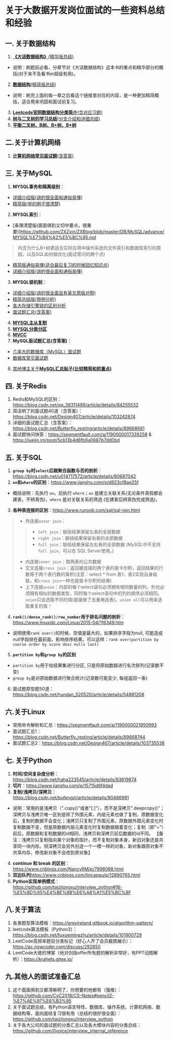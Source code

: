 # 关于大数据开发岗位面试的一些资料总结和经验

## 一. 关于数据结构
1. [**《大话数据结构》**(精华版总结)](https://www.cnblogs.com/anliux/p/10802321.html)
* 说明：刷题前必看，分章节对《大话数据结构》这本书的重点和精华部分的概括(对于来不及看书er超级有用)。
2. [**数据结构**(精简版总结)](https://github.com/Jack-Lee-Hiter/AlgorithmsByPython/blob/master/%E6%95%B0%E6%8D%AE%E7%BB%93%E6%9E%84.md)
* 说明：刷完上面的每一章之后看这个链接里对应的内容，是一种更加精简概括，适合用来巩固和面试前复习。
3. [**Leetcode官网数据结构分类简介**(含对应习题)](https://leetcode-cn.com/explore/learn/)
3. [**树与二叉树的学习总结**(分支介绍和详细总结)](https://blog.csdn.net/zhaoyun_zzz/article/details/88393380)  
4. [**平衡二叉树、B树、B+树、B\*树**](https://zhuanlan.zhihu.com/p/27700617)

## 二.关于计算机网络
1. [**计算机网络常见面试题**(含答案)](https://krahets.gitee.io/views/computer-network/2019-09-18-post-computer-network-interview.html#osi%E4%B8%83%E5%B1%82%E6%A8%A1%E5%9E%8B%E3%80%81tcp-ip%E5%9B%9B%E5%B1%82%E6%A8%A1%E5%9E%8B%E3%80%81%E4%BA%94%E5%B1%82%E5%8D%8F%E8%AE%AE)

## 三. 关于MySQL
1. **MYSQL事务和隔离级别**：
* [详细介绍版(讲的很全面和通俗易懂)](https://zhuanlan.zhihu.com/p/117476959)
* [精简版(举的例子很清楚)](https://www.cnblogs.com/wyaokai/p/10921323.html)
2. **MYSQL索引**：
* [条理清楚版(面面俱到又切中要点，很重要)]https://github.com/ZXZxin/ZXBlog/blob/master/DB/MySQL/advance/MYSQL%E7%B4%A2%E5%BC%95.md
>内含为什么B+树更适合实际应用中操作系统的文件索引和数据库索引的原因，以及SQL如何做优化(面试常问的两个点)
* [精简版通俗易懂(适合最后复习的时候回忆知识点)](https://www.jianshu.com/p/c82148473235)
* [详细介绍版(讲的很全面和通俗易懂)](https://www.jianshu.com/p/0d6c828d3c70)
3. **MYSQL锁机制**：
* [详细介绍版(讲的很全面且有英文原版对照)](https://blog.csdn.net/Saintyyu/article/details/91269087)
* [精简总结版(带例分析)](https://www.cnblogs.com/rjzheng/p/9950951.html)
* [各大存储引擎锁的区别分析](https://zhuanlan.zhihu.com/p/29150809)
* [面试题汇总(含答案)](https://zhuanlan.zhihu.com/p/123096947)
4. [**MYSQL主从复制**](https://www.jianshu.com/p/faf0127f1cb2)
5. [**MYSQL分表分区**](https://www.jianshu.com/p/2084216e81ce)
6. [**MVCC**](https://blog.51cto.com/12182612/2486731?source=dra)
7. **MySQL面试题汇总(含答案)**：
* [几率大的数据库（MySQL）面试题](https://blog.csdn.net/Butterfly_resting/article/details/89704636)
* [数据库常见面试题](https://blog.csdn.net/qq_22222499/article/details/79060495)
8. [其他博主关于**MySQL汇总贴子(比较精简和抓重点)**](https://github.com/CyC2018/CS-Notes/blob/master/notes/MySQL.md)

## 四. 关于Redis
1. Redis和MySQL的区别：https://blog.csdn.net/qq_38311489/article/details/84255532
2. 简洁明了的面试题40道（含答案）：https://blog.csdn.net/Design407/article/details/103242874
3. 详细的面试题汇总（含答案）：https://blog.csdn.net/Butterfly_resting/article/details/89668661
4. 面试题快问快答：https://segmentfault.com/a/1190000017339258 & https://juejin.im/post/5cb13b4d6fb9a0687b7dd0bd

## 五. 关于SQL
1. **`group by`时`select`后跟聚合函数与否的剖析**：https://blog.csdn.net/u014717572/article/details/80687042
2. **`on`和`where`的区别**：https://www.jianshu.com/p/d923cf8ae25f
* 概括说明：先执行 `on`，后执行 `where`；`on` 是建立关联关系(无论条件真假都会建表，不辨真伪)，`where` 是对关联关系的筛选 (在建表后辨真伪完成筛选)。
3. **各种表连接的区别**：https://www.runoob.com/sql/sql-join.html
>* 外连接`outer join`：
>>* `left join`：联结结果保留左表的全部数据
>>* `right join`：联结结果保留右表的全部数据
>>* `full join`：联结结果保留左右表的全部数据 (MySQL中不支持`full join`，可以在 SQL Server使用。)
>* 内连接`inner join`：取两表的公共数据 
>* 交叉连接`cross join`：返回被连接的两个表的笛卡尔积，返回结果的行数等于两个表行数的乘积(注意：select * from 表1，表2实现自身级联，和`cross join`一样也是笛卡尔积的结果) 
>* 上下连接`union`：内部的每个select语句必须拥有相同数量的列，列也必须拥有相似的数据类型，同时每个select语句中的列的顺序必须相同。`union`只会选取不同的值(直接做了去重再连表)。`union all`可以用来选取重复的值！ 
4. **`rank()/dense_rank()/row_number`用于排名问题的剖析**：https://www.linuxidc.com/Linux/2015-04/116349.htm
* 说明使用`rank over()`的时候，空值是最大的，如果排序字段为null, 可能造成null字段排在最前面，影响排序结果。可以这样：`rank over(partition by course order by score desc nulls last)`
5. **`partition by`和`group by`的区别**
* `partition by`用于给结果集进行分区, 只是将原始数据进行名次排列(记录数不变)
* `group by`是对原始数据进行聚合统计(记录数可能变少, 每组返回一条)
6. 面试题原型题50道：https://blog.csdn.net/hundan_520520/article/details/54881208

## 六.关于Linux
* 常用命令解析和汇总：https://segmentfault.com/a/1190000021950993
* 面试题汇总1：https://blog.csdn.net/Butterfly_resting/article/details/89668744
* 面试题汇总2：https://blog.csdn.net/Design407/article/details/103735538


## 七. 关于Python
1. **时间/空间复杂度分析**：https://blog.csdn.net/haha223545/article/details/93619874
2. **切片**：https://www.jianshu.com/p/15715d6f4dad
3. **复制/浅拷贝/深拷贝**：https://blog.csdn.net/bufengzj/article/details/90486991
* 说明：常用的是浅拷贝（".copy()"或者"[:]"），而不是深拷贝".deepcopy()"；深拷贝与浅拷贝唯一区别是除了外围元素，内层元素也做了复制，原数据变化后，复制的数据不会变化；浅拷贝只复制了外围元素，原数据外围元素变化时复制数据不变，但是原数据内层元素变化时复制数据跟着变化；复制（即"="）前后，原数据和复制数据的id相同，浅拷贝和深拷贝前后数据的id不同。
【备注：浅拷贝只复制指向某个对象的指针，而不复制对象本身，新旧对象还是共享同一块内存。但深拷贝会另外创造一个一模一样的对象，新对象跟原对象不共享内存，修改新对象不会改到原对象】
4. **continue 和 break 的区别**：https://www.cnblogs.com/NancyRM/p/7998088.html
5. **双边队列**https://www.cnblogs.com/lincappu/p/12890765.html
6. **Python实现单例模式**：https://github.com/taizilongxu/interview_python#16-%E5%8D%95%E4%BE%8B%E6%A8%A1%E5%BC%8F

## 八.关于算法
1. 各类题型算法模板：https://greyireland.gitbook.io/algorithm-pattern/
2. leetcode算法模板（Python3）：https://blog.csdn.net/fuxuemingzhu/article/details/101900729
3. LeetCode高频率题目分类标记（好心人开了会员截图展示）：https://ac.nowcoder.com/discuss/292850
4. LeetCode大佬的博客（他对剑指offer所有题的解析非常好，有PPT动图解析）：https://krahets.gitee.io/

## 九.其他人的面试准备汇总
1. 这个面面俱到又都清晰明了，你想要的他都有（强推）：https://github.com/CyC2018/CS-Notes#pencil2-%E7%AE%97%E6%B3%95
2. 关于面试题总结，有Python语言特性、数据库、操作系统、计算机网络、数据结构等，面向面经复习很有用（总结的很好很全面）：https://github.com/taizilongxu/interview_python
3. 关于各大公司的面试题的分类汇总以及各大模块内容的分类总结：https://github.com/0voice/interview_internal_reference


